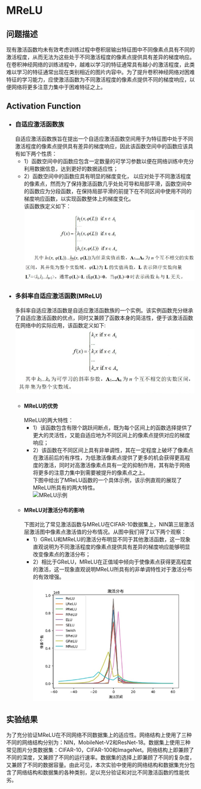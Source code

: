 # MReLU  
## 问题描述    
现有激活函数均未有效考虑训练过程中卷积层输出特征图中不同像素点具有不同的激活程度，从而无法为这些处于不同激活程度的像素点提供具有差异的梯度响应。在卷积神经网络的训练进程中，越难以学习的特征通常具有越小的激活程度，此类难以学习的特征通常出现在类别相近的图片内容中。为了提升卷积神经网络对困难特征的学习能力，应使激活函数为不同激活程度的像素点提供不同的梯度响应，以便网络将更多注意力集中于困难特征之上。  
## Activation Function  
  * ### 自适应激活函数族  
    自适应激活函数族旨在提出一个自适应激活函数空间用于为特征图中处于不同激活程度的像素点提供具有差异的梯度响应，因此该函数空间中的函数应该具有如下两个性质：  
    * 1）函数空间中的函数应包含一定数量的可学习参数以便在网络训练中充分利用数据信息，达到更好的数据适应性；  
    * 2）函数空间中的函数应具有明显的梯度变化， 以应对处于不同激活程度的像素点，然而为了保持激活函数几乎处处可导和局部平滑，函数空间中的函数应为分段函数，在保持局部平滑的前提下在不同区间中使用不同的梯度响应函数，以实现函数整体上的梯度变化。  
    该函数族定义如下：  
    ![自适应激活函数族](https://github.com/895999803/MReLU/blob/master/Activation_Function_Family.jpg)  
  * ### 多斜率自适应激活函数(MReLU)
    多斜率自适应激活函数是自适应激活函数族的一个实例。该实例函数充分继承了自适应激活函数的优点，同时又兼顾了函数本身的简洁性，便于该激活函数在网络中的实际应用，该函数定义如下:  
    ![MReLU定义](https://github.com/895999803/MReLU/blob/master/MReLU.jpg)  
    * #### MReLU的优势
      MReLU的两大特性：  
      * 1）该函数包含有限个跳跃间断点，既为每个区间上的函数选择提供了更大的灵活性，又能自适应地为不同区间上的像素点提供对应的梯度响应；  
      * 2）该函数在不同区间上具有非单调性，其在一定程度上破坏了像素点在激活前后的有序性，为低激活像素点提供了更多的机会获得更高程度的激活，同时对高激活像素点具有一定的抑制作用，其有助于网络将更多的注意力集中到需要被提升的像素点之上。  
      下图中给出了MReLU函数的一个具体示例，该示例直观的展现了MReLU所具有的两大特性。  
      ![MReLU示例](https://github.com/895999803/MReLU/blob/master/MReLU_Example.jpg)  
    * #### MReLU对激活分布的影响
      下图对比了常见激活函数与MReLU在CIFAR-10数据集上，NIN第三层激活层激活图中像素点激活值的分布情况。从图中我们得了以下两个观察：  
      * 1）GReLU和MReLU的激活分布明显不同于其他激活函数，这一现象直观说明为不同激活程度的像素点提供具有差异的梯度响应能够明显改变像素点的激活分布；  
      * 2）相比于GReLU，MReLU在正值域中倾向于使像素点获得更高程度的激活，这一现象直观说明MReLU所具有的非单调特性对于激活分布的有效增强。  
      ![激活分布对比](https://github.com/895999803/MReLU/blob/master/Comparison.jpg)  
## 实验结果  
为了充分验证MReLU在不同网络不同数据集上的适应性。网络结构上使用了三种不同的网络结构分别为：NIN，MobileNet-V2和ResNet-18。数据集上使用三种常见图片分类数据集：CIFAR-10，CIFAR-100和ImageNet。网络结构上即兼顾了不同的深度，又兼顾了不同的运行速率。数据集的选择上即兼顾了不同的复杂度，又兼顾了不同的数据容量。由此可见，本次实验中使用的网络结构和数据集充分包含了网络结构和数据集的各种类别，足以充分验证和对比不同激活函数的性能优劣。  

